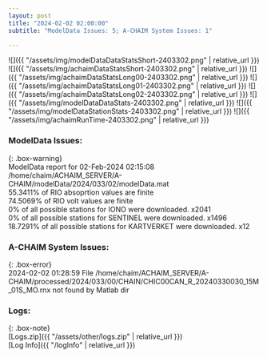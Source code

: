 ```yaml
---
layout: post
title: "2024-02-02 02:00:00"
subtitle: "ModelData Issues: 5; A-CHAIM System Issues: 1"

---
```


![]({{ "/assets/img/modelDataDataStatsShort-2403302.png" | relative_url }})
![]({{ "/assets/img/achaimDataStatsShort-2403302.png" | relative_url }})
![]({{ "/assets/img/achaimDataStatsLong00-2403302.png" | relative_url }})
![]({{ "/assets/img/achaimDataStatsLong01-2403302.png" | relative_url }})
![]({{ "/assets/img/achaimDataStatsLong02-2403302.png" | relative_url }})
![]({{ "/assets/img/modelDataDataStats-2403302.png" | relative_url }})
![]({{ "/assets/img/modelDataStationStats-2403302.png" | relative_url }})
![]({{ "/assets/img/achaimRunTime-2403302.png" | relative_url }})


### ModelData Issues:  
  
{: .box-warning}  
 ModelData report for 02-Feb-2024 02:15:08   
 /home/chaim/ACHAIM_SERVER/A-CHAIM/modelData/2024/033/02/modelData.mat   
 55.3411% of RIO absoprtion values are finite   
 74.5069% of RIO volt values are finite   
 0% of all possible stations for IONO were downloaded. x2041   
 0% of all possible stations for SENTINEL were downloaded. x1496   
 18.7291% of all possible stations for KARTVERKET were downloaded. x12   
  
### A-CHAIM System Issues:  
  
{: .box-error}  
2024-02-02 01:28:59 File /home/chaim/ACHAIM_SERVER/A-CHAIM/processed/2024/033/00/CHAIN/CHIC00CAN_R_20240330030_15M_01S_MO.rnx not found by Matlab dir  

### Logs:  
  
{: .box-note}  
[Logs.zip]({{ "/assets/other/logs.zip" | relative_url }})  
[Log Info]({{ "/logInfo" | relative_url }})  
